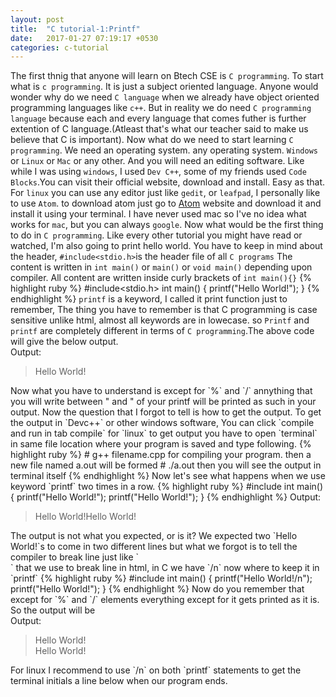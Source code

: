 ```yaml
---
layout: post
title:  "C tutorial-1:Printf"
date:   2017-01-27 07:19:17 +0530
categories: c-tutorial
---
```

The first thnig that anyone will learn on Btech CSE is `C programming`. To start what is `c programming`. It is just a subject oriented language. Anyone would wonder why do we need `C language` when we already have object oriented programming languages like `c++`.
But in reality we do need `C programming language` because each and every language that comes futher is further extention of C language.(Atleast that's what our teacher said to make us believe that C is important). Now what do we need to start learning `C programming`. We need an operating system. any operating system. `Windows` or `Linux` or `Mac` or any other. And you will need an editing software. Like while I was using `windows`, I used `Dev C++`, some of my friends used `Code Blocks`.You can visit their official website, download and install. Easy as that. For `linux` you can use any editor just like `gedit`, or `leafpad`, I personally like to use `Atom`. to download atom just go to <a href="http://atom.io">Atom</a> website and download it and install it using your terminal.
I have never used mac so I've no idea what works for `mac`, but you can always `google`.
Now what would be the first thing to do in `C programming`. Like every other tutorial you might have read or watched, I'm also going to print hello world.
You have to keep in mind about the header, `#include<stdio.h>`is the header file of all `C programs`
The content is written in `int main()` or `main()` or `void main()` depending upon compiler. All content are written inside  curly brackets of `int main(){}`
{% highlight ruby %}
#include<stdio.h>
int main()
{
printf("Hello World!");
}
{% endhighlight %}
`printf` is a keyword, I called it print function just to remember, The thing you have to remember is
that C programming is case sensitive unlike html, almost all keywords are in lowecase. so `Printf` and `printf` are completely different in terms of `C programming`.The above code will give the below output.<br>
Output:
<blockquote>
Hello World!
</blockquote>
Now what you have to understand is except for `%` and `/` annything that you will write between " and " of your printf  will be printed as such in your output.
Now the question that I forgot to tell is how to get the output. To get the output in `Devc++` or other windows software, You can click `compile and run in tab compile` for `linux` to get output you have to open `terminal` in same file location where your program is saved and type following.
{% highlight ruby %}
# g++ filename.cpp
for compiling your program.
then a new file named a.out will be formed
# ./a.out
then you will see the output in terminal itself
{% endhighlight %}
Now let's see what happens when we use keyword `printf` two times in a row.
{% highlight ruby %}
#include<stdio.h>
int main()
{
printf("Hello World!");
printf("Hello World!");
}
{% endhighlight %}
Output:
<blockquote>
Hello World!Hello World!
</blockquote>
The output is not what you expected, or is it? We expected two `Hello World!`s to come in two different lines but what we forgot is to tell the compiler to break line just like `<br>` that we use to break line in html, in C we have `/n` now where to keep it in `printf`
{% highlight ruby %}
#include<stdio.h>
int main()
{
printf("Hello World!/n");
printf("Hello World!");
}
{% endhighlight %}
Now do you remember that except for `%` and `/` elements everything except for it gets printed as it is. So the output will be<br>
Output:
<blockquote>
Hello World!<br>
Hello World!
</blockquote>
For linux I recommend to use `/n` on both `printf` statements to get the terminal initials a line below when our program ends.
